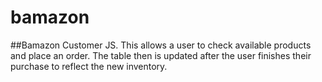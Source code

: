 # bamazon

##Bamazon Customer JS. This allows a user to check available products and place an order. The table then is updated after the user finishes their purchase to reflect the new inventory. 

